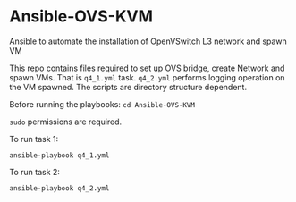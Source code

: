 # Ansible-OVS-KVM
Ansible to automate the installation of OpenVSwitch L3 network and spawn VM

This repo contains files required to set up OVS bridge, create Network and spawn VMs. That is `q4_1.yml` task.
`q4_2.yml` performs logging operation on the VM spawned.
The scripts are directory structure dependent.

Before running the playbooks: `cd Ansible-OVS-KVM`

`sudo` permissions are required.

To run task 1:

`ansible-playbook q4_1.yml`

To run task 2:

`ansible-playbook q4_2.yml`
